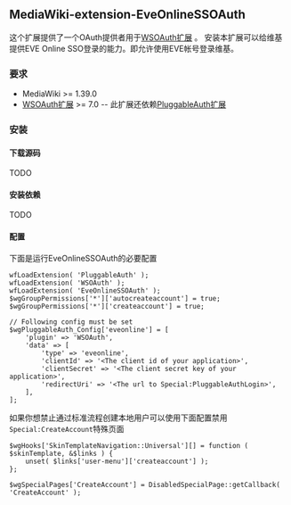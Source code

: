 ## MediaWiki-extension-EveOnlineSSOAuth
这个扩展提供了一个OAuth提供者用于[WSOAuth扩展](https://www.mediawiki.org/wiki/Extension:WSOAuth) 。
安装本扩展可以给维基提供EVE Online SSO登录的能力。即允许使用EVE帐号登录维基。

### 要求
* MediaWiki >= 1.39.0
* [WSOAuth扩展](https://www.mediawiki.org/wiki/Extension:WSOAuth) >= 7.0 -- 此扩展还依赖[PluggableAuth扩展](https://www.mediawiki.org/wiki/Extension:PluggableAuth)

### 安装
#### 下载源码
TODO

#### 安装依赖
TODO

#### 配置
下面是运行EveOnlineSSOAuth的必要配置
```injectablephp
wfLoadExtension( 'PluggableAuth' );
wfLoadExtension( 'WSOAuth' );
wfLoadExtension( 'EveOnlineSSOAuth' );
$wgGroupPermissions['*']['autocreateaccount'] = true;
$wgGroupPermissions['*']['createaccount'] = true;

// Following config must be set
$wgPluggableAuth_Config['eveonline'] = [
	'plugin' => 'WSOAuth',
	'data' => [
		'type' => 'eveonline',
		'clientId' => '<The client id of your application>',
		'clientSecret' => '<The client secret key of your application>',
		'redirectUri' => '<The url to Special:PluggableAuthLogin>',
	],
];
```

如果你想禁止通过标准流程创建本地用户可以使用下面配置禁用`Special:CreateAccount`特殊页面
```injectablephp
$wgHooks['SkinTemplateNavigation::Universal'][] = function ( $skinTemplate, &$links ) {
	unset( $links['user-menu']['createaccount'] );
};

$wgSpecialPages['CreateAccount'] = DisabledSpecialPage::getCallback( 'CreateAccount' );
```
